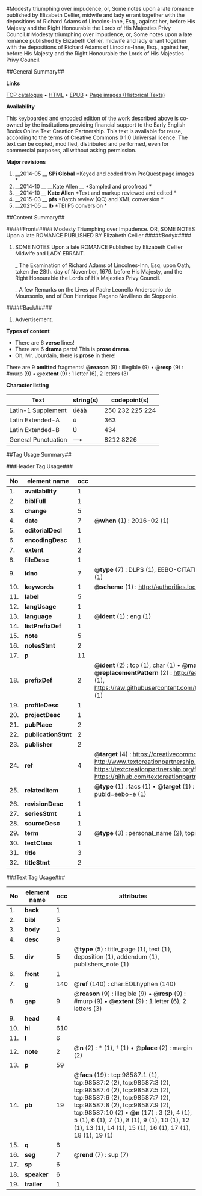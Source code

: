 #Modesty triumphing over impudence, or, Some notes upon a late romance published by Elizabeth Cellier, midwife and lady errant together with the depositions of Richard Adams of Lincolns-Inne, Esq., against her, before His Majesty and the Right Honourable the Lords of His Majesties Privy Council.#
Modesty triumphing over impudence, or, Some notes upon a late romance published by Elizabeth Cellier, midwife and lady errant together with the depositions of Richard Adams of Lincolns-Inne, Esq., against her, before His Majesty and the Right Honourable the Lords of His Majesties Privy Council.

##General Summary##

**Links**

[TCP catalogue](http://www.ota.ox.ac.uk/tcp/)  • 
[HTML](http://tei.it.ox.ac.uk/tcp/Texts-HTML/free/A51/A51109.html)  • 
[EPUB](http://tei.it.ox.ac.uk/tcp/Texts-EPUB/free/A51/A51109.epub) • 
[Page images (Historical Texts)](https://historicaltexts.jisc.ac.uk/eebo-13227972e)

**Availability**

This keyboarded and encoded edition of the work described above is co-owned by the
    institutions providing financial support to the Early English Books Online Text Creation
    Partnership. This text is available for reuse, according to the terms of  Creative Commons 0 1.0 Universal
    licence. The text can be copied, modified, distributed and performed, even for commercial
    purposes, all without asking permission.

**Major revisions**

1. __2014-05 __ __SPi Global__ *Keyed and coded from ProQuest page images *
1. __2014-10 __ __Kate Allen __ *Sampled and proofread *
1. __2014-10 __ __Kate Allen__ *Text and markup reviewed and edited *
1. __2015-03 __ __pfs__ *Batch review (QC) and XML conversion *
1. __2021-05 __ __lb__ *TEI P5 conversion *

##Content Summary##

#####Front#####
Modesty Triumphing over Impudence. OR, SOME NOTES Upon a late ROMANCE PUBLISHED BY Elizabeth Cellier
#####Body#####

1. SOME NOTES Upon a late ROMANCE Published by Elizabeth Cellier Midwife and LADY ERRANT.

    _ The Examination of Richard Adams of Lincolnes-Inn, Esq; upon Oath, taken the 28th. day of November, 1679. before His Majesty, and the Right Honourable the Lords of His Majesties Privy Council.

    _ A few Remarks on the Lives of Padre Leonello Andersonio de Mounsonio, and of Don Henrique Pagano Nevillano de Slopponio.

#####Back#####

1. Advertisement.

**Types of content**

  * There are 6 **verse** lines!
  * There are 6 **drama** parts! This is **prose drama**.
  * Oh, Mr. Jourdain, there is **prose** in there!

There are 9 **omitted** fragments! 
 @__reason__ (9) : illegible (9)  •  @__resp__ (9) : #murp (9)  •  @__extent__ (9) : 1 letter (6), 2 letters (3)

**Character listing**


|Text|string(s)|codepoint(s)|
|---|---|---|
|Latin-1 Supplement|úèáà|250 232 225 224|
|Latin Extended-A|ū|363|
|Latin Extended-B|Ʋ|434|
|General Punctuation|—•|8212 8226|

##Tag Usage Summary##

###Header Tag Usage###

|No|element name|occ|attributes|
|---|---|---|---|
|1.|__availability__|1||
|2.|__biblFull__|1||
|3.|__change__|5||
|4.|__date__|7| @__when__ (1) : 2016-02 (1)|
|5.|__editorialDecl__|1||
|6.|__encodingDesc__|1||
|7.|__extent__|2||
|8.|__fileDesc__|1||
|9.|__idno__|7| @__type__ (7) : DLPS (1), EEBO-CITATION (1), VID (1), EEBO-PROQUEST (1), STC (2), OCLC (1)|
|10.|__keywords__|1| @__scheme__ (1) : http://authorities.loc.gov/ (1)|
|11.|__label__|5||
|12.|__langUsage__|1||
|13.|__language__|1| @__ident__ (1) : eng (1)|
|14.|__listPrefixDef__|1||
|15.|__note__|5||
|16.|__notesStmt__|2||
|17.|__p__|11||
|18.|__prefixDef__|2| @__ident__ (2) : tcp (1), char (1)  •  @__matchPattern__ (2) : ([0-9\-]+):([0-9IVX]+) (1), (.+) (1)  •  @__replacementPattern__ (2) : http://eebo.chadwyck.com/downloadtiff?vid=$1&page=$2 (1), https://raw.githubusercontent.com/textcreationpartnership/Texts/master/tcpchars.xml#$1 (1)|
|19.|__profileDesc__|1||
|20.|__projectDesc__|1||
|21.|__pubPlace__|2||
|22.|__publicationStmt__|2||
|23.|__publisher__|2||
|24.|__ref__|4| @__target__ (4) : https://creativecommons.org/publicdomain/zero/1.0/ (1), http://www.textcreationpartnership.org/docs/. (1), https://textcreationpartnership.org/faq/#faq05 (1), https://github.com/textcreationpartnership (1)|
|25.|__relatedItem__|1| @__type__ (1) : facs (1)  •  @__target__ (1) : https://data.historicaltexts.jisc.ac.uk/view?pubId=eebo-e (1)|
|26.|__revisionDesc__|1||
|27.|__seriesStmt__|1||
|28.|__sourceDesc__|1||
|29.|__term__|3| @__type__ (3) : personal_name (2), topical_term (1)|
|30.|__textClass__|1||
|31.|__title__|3||
|32.|__titleStmt__|2||


###Text Tag Usage###

|No|element name|occ|attributes|
|---|---|---|---|
|1.|__back__|1||
|2.|__bibl__|5||
|3.|__body__|1||
|4.|__desc__|9||
|5.|__div__|5| @__type__ (5) : title_page (1), text (1), deposition (1), addendum (1), publishers_note (1)|
|6.|__front__|1||
|7.|__g__|140| @__ref__ (140) : char:EOLhyphen (140)|
|8.|__gap__|9| @__reason__ (9) : illegible (9)  •  @__resp__ (9) : #murp (9)  •  @__extent__ (9) : 1 letter (6), 2 letters (3)|
|9.|__head__|4||
|10.|__hi__|610||
|11.|__l__|6||
|12.|__note__|2| @__n__ (2) : * (1), † (1)  •  @__place__ (2) : margin (2)|
|13.|__p__|59||
|14.|__pb__|19| @__facs__ (19) : tcp:98587:1 (1), tcp:98587:2 (2), tcp:98587:3 (2), tcp:98587:4 (2), tcp:98587:5 (2), tcp:98587:6 (2), tcp:98587:7 (2), tcp:98587:8 (2), tcp:98587:9 (2), tcp:98587:10 (2)  •  @__n__ (17) : 3 (2), 4 (1), 5 (1), 6 (1), 7 (1), 8 (1), 9 (1), 10 (1), 12 (1), 13 (1), 14 (1), 15 (1), 16 (1), 17 (1), 18 (1), 19 (1)|
|15.|__q__|6||
|16.|__seg__|7| @__rend__ (7) : sup (7)|
|17.|__sp__|6||
|18.|__speaker__|6||
|19.|__trailer__|1||
